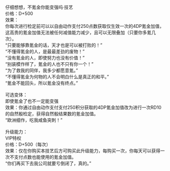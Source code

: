 <title>仔细想想，不氪金你能变强吗</title>
<meta name="GENERATOR" content="WinCHM">
<meta http-equiv="Content-Type" content="text/html; charset=gb2312">
<br>
<br>仔细想想，不氪金你能变强吗·技艺
<br>价格：D+500
<br>效果：
<br>你每次进行检定前可以以自由动作支付250点数获取仅生效一次的4DP氪金加值，这高贵的氪金加值无法被任何减值能力减少，且可以无限叠加（只要你多氪几次）。
<br>“只要能够靠氪金的话，天才也是可以被打败的！”
<br>“不懂得氪金的人，是最最差劲的废物！”
<br>“没有氪金的人，即使努力也没有价值！”
<br>“别装模作样了，氪金的人也不只有你一个！”
<br>“为了救我的同伴，我多少都愿意氪。”
<br>“不懂得氪金为何物的人不会明白什么是真正的和平。”
<br>“氪金不能回头，所以氪金没有终点。”
<br>
<br>可选变体：
<br>即使氪金了也不一定能变强
<br>效果：你通过自由动作支付支付250积分获取的4DP氪金加值改为进行一次RD10的自然骰检定，获得自然骰结果数的氪金加值。
<br>“欧洲细作，吃我咸鱼突刺！”
<br>
<br>升级能力：
<br>VIP特权
<br>价格：D+500（每次）
<br>效果：仅在你购买本技艺后方可购买此升级能力，每购买一次，你每天可以获得一次不支付点数也能使用的氪金加值。
<br>“你们再买下去我公司就要亏倒闭了，真的。”